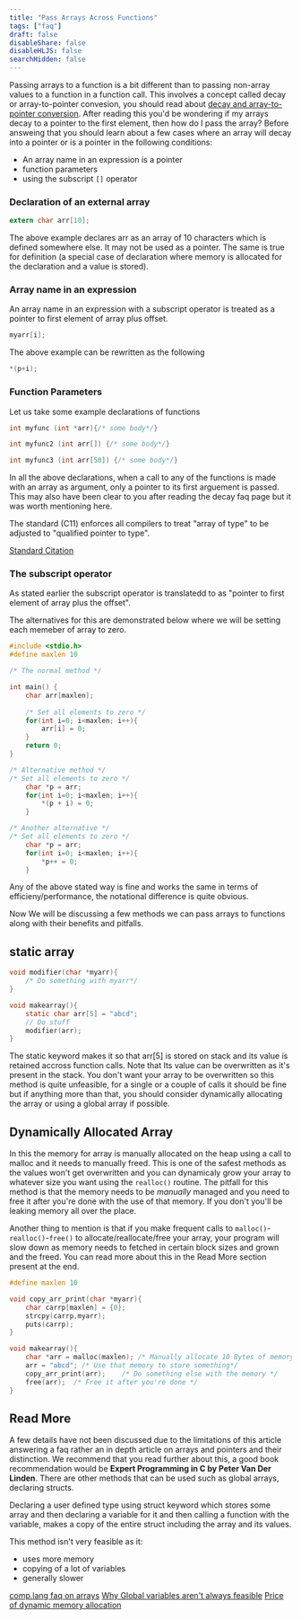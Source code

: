 ```yaml
---
title: "Pass Arrays Across Functions"
tags: ["faq"]
draft: false
disableShare: false
disableHLJS: false
searchHidden: false
---
```

Passing arrays to a function is a bit different than to passing non-array values to a function in a function call. This involves a concept called decay or array-to-pointer convesion, you should read about [decay and array-to-pointer conversion](https://64.github.io/cpp-faq/decay/). After reading this you'd be wondering if my arrays decay to a pointer to the first element, then how do I pass the array? Before answeing that you should learn about a few cases where an array will decay into a pointer or is a pointer in the following conditions:

- An array name in an expression is a pointer
- function parameters
- using the subscript `[]` operator

### Declaration of an external array

```c
extern char arr[10];
```
The above example declares arr as an array of 10 characters which is defined somewhere else. It may not be used as a pointer. The same is true for definition (a special case of declaration where memory is allocated for the declaration and a value is stored).

### Array name in an expression

An array name in an expression with a subscript operator is treated as a pointer to first element of array plus offset.
```c
myarr[i];
```
The above example can be rewritten as the following
```c
*(p+i);
```

### Function Parameters

Let us take some example declarations of functions

```c
int myfunc (int *arr){/* some body*/}

int myfunc2 (int arr[]) {/* some body*/}

int myfunc3 (int arr[50]) {/* some body*/}
```

In all the above declarations, when a call to any of the functions is made with an array as argument, only a pointer to its first arguement is passed. This may also have been clear to you after reading the decay faq page but it was worth mentioning here.

The standard (C11) enforces all compilers to treat "array of type" to be adjusted to "qualified pointer to type".

[Standard Citation](http://port70.net/~nsz/c/c11/n1570.html/full#6.7.6.3p7)

### The subscript operator

As stated earlier the subscript operator is translatedd to as "pointer to first element of array plus the offset".

The alternatives for this are demonstrated below where we will be setting each memeber of array to zero.

```c
#include <stdio.h>
#define maxlen 10

/* The normal method */

int main() {
	char arr[maxlen];
	
	/* Set all elements to zero */
	for(int i=0; i<maxlen; i++){
		arr[i] = 0;
	}
	return 0;
}
```

```c
/* Alternative method */
/* Set all elements to zero */
	char *p = arr;
	for(int i=0; i<maxlen; i++){
		*(p + i) = 0;
	}

```

```c
/* Another alternative */
/* Set all elements to zero */
	char *p = arr;
	for(int i=0; i<maxlen; i++){
		*p++ = 0;
	}
```
Any of the above stated way is fine and works the same in terms of efficieny/performance, the notational difference is quite obvious.

Now We will be discussing a few methods we can pass arrays to functions along with their benefits and pitfalls.

## static array

```c
void modifier(char *myarr){
	/* Do something with myarr*/
}

void makearray(){
	static char arr[5] = "abcd";
	// Do stuff
	modifier(arr);
}
```
The static keyword makes it so that arr[5] is stored on stack and its value is retained accross function calls.
Note that Its value can be overwritten as it's present in the stack. You don't want your array to be overwritten so this method is quite unfeasible, for a single or a couple of calls it should be fine but if anything more than that, you should consider dynamically allocating the array or using a global array if possible.

## Dynamically Allocated Array

In this the memory for array is manually allocated on the heap using a call to malloc and it needs to manually freed. This is one of the safest methods as the values won't get overwritten and you can dynamicaly grow your array to whatever size you want using the `realloc()` routine. The pitfall for this method is that the memory needs to be _manually_ managed and you need to free it after you're done with the use of that memory. If you don't you'll be leaking memory all over the place.

Another thing to mention is that if you make frequent calls to `malloc()`-`realloc()`-`free()` to allocate/reallocate/free your array, your program will slow down as memory needs to fetched in certain block sizes and grown and the freed. You can read more about this in the Read More section present at the end.

```c
#define maxlen 10

void copy_arr_print(char *myarr){
	char carrp[maxlen] = {0};
	strcpy(carrp,myarr);
	puts(carrp);
}

void makearray(){
	char *arr = malloc(maxlen); /* Manually allocate 10 Bytes of memory*/
	arr = "abcd"; /* Use that memory to store something*/
	copy_arr_print(arr);	/* Do something else with the memory */
	free(arr);	/* Free it after you're done */
}
```

## Read More
A few details have not been discussed due to the limitations of this article answering a faq rather 
an in depth article on arrays and pointers and their distinction. We recommend that you read further about this, a good
book recommendation would be **Expert Programming in C by Peter Van Der Linden**.
There are other methods that can be used such as global arrays, declaring structs.

Declaring a user defined type using struct keyword which stores some array and then declaring a variable for it 
and then calling a function with the variable, makes a copy of the entire struct including the array and its values.

This method isn't very feasible as it:
- uses more memory
- copying of a lot of variables
- generally slower

[comp.lang faq on arrays](http://c-faq.com/aryptr/index.html)
[Why Global variables aren't always feasible](https://www.tutorialspoint.com/why-are-global-variables-bad-in-c-cplusplus)
[Price of dynamic memory allocation](https://johnysswlab.com/the-price-of-dynamic-memory-allocation/)

